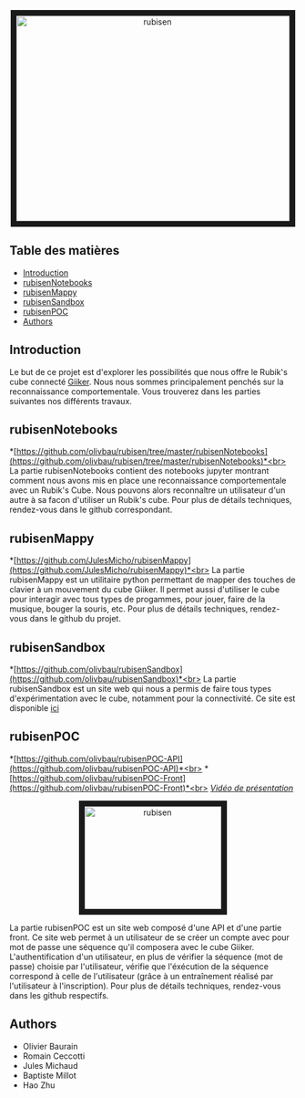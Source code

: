<p align="center">
 <a href="https://www.youtube.com/watch?feature=player_embedded&v=SgNfrJ4Pey4" target="_blank">
  <img src="https://img.youtube.com/vi/SgNfrJ4Pey4/0.jpg" alt="rubisen" width="480" height="360" border="10" />
 </a>
</p>

## Table des matières
- [Introduction](#Introduction)
- [rubisenNotebooks](#rubisenNotebooks)
- [rubisenMappy](#rubisenMappy)
- [rubisenSandbox](#rubisenSandbox)
- [rubisenPOC](#rubisenPOC)
- [Authors](#Authors)


## Introduction

Le but de ce projet est d'explorer les possibilités que nous offre le Rubik's cube connecté [Giiker](http://giiker.cn/). Nous nous sommes principalement penchés sur la reconnaissance comportementale. Vous trouverez dans les parties suivantes nos différents travaux.

## rubisenNotebooks

*[https://github.com/olivbau/rubisen/tree/master/rubisenNotebooks](https://github.com/olivbau/rubisen/tree/master/rubisenNotebooks)*<br>
La partie rubisenNotebooks contient des notebooks jupyter montrant comment nous avons mis en place une reconnaissance comportementale avec un Rubik's Cube. Nous pouvons alors reconnaître un utilisateur d'un autre à sa facon d'utiliser un Rubik's cube. Pour plus de détails techniques, rendez-vous dans le github correspondant.

## rubisenMappy

*[https://github.com/JulesMicho/rubisenMappy](https://github.com/JulesMicho/rubisenMappy)*<br>
La partie rubisenMappy est un utilitaire python permettant de mapper des touches de clavier à un mouvement du cube Giiker. Il permet aussi d'utiliser le cube pour interagir avec tous types de progammes, pour jouer, faire de la musique, bouger la souris, etc. Pour plus de détails techniques, rendez-vous dans le github du projet.

## rubisenSandbox

*[https://github.com/olivbau/rubisenSandbox](https://github.com/olivbau/rubisenSandbox)*<br>
La partie rubisenSandbox est un site web qui nous a permis de faire tous types d'expérimentation avec le cube, notamment pour la connectivité. Ce site est disponible [ici](https://olivbau.github.io/rubisenSandbox/#/)

## rubisenPOC

*[https://github.com/olivbau/rubisenPOC-API](https://github.com/olivbau/rubisenPOC-API)*<br>
*[https://github.com/olivbau/rubisenPOC-Front](https://github.com/olivbau/rubisenPOC-Front)*<br>
*[Vidéo de présentation](https://youtu.be/8QRXt5uRwvI)*<br>

<p align="center">
 <a href="https://www.youtube.com/watch?feature=player_embedded&v=8QRXt5uRwvI" target="_blank">
  <img src="https://img.youtube.com/vi/8QRXt5uRwvI/0.jpg" alt="rubisen" width="240" height="180" border="10" />
 </a>
</p>

La partie rubisenPOC est un site web composé d'une API et d'une partie front. Ce site web permet à un utilisateur de se créer un compte avec pour mot de passe une séquence qu'il composera avec le cube Giiker. L'authentification d'un utilisateur, en plus de vérifier la séquence (mot de passe) choisie par l'utilisateur, vérifie que l'éxécution de la séquence correspond à celle de l'utilisateur (grâce à un entraînement réalisé par l'utilisateur à l'inscription). Pour plus de détails techniques, rendez-vous dans les github respectifs.

## Authors

* Olivier Baurain
* Romain Ceccotti
* Jules Michaud
* Baptiste Millot
* Hao Zhu
